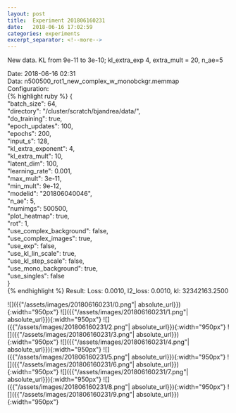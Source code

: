 ```yaml
---
layout: post
title:  Experiment 201806160231
date:   2018-06-16 17:02:59
categories: experiments
excerpt_separator: <!--more-->
---
```

New data. KL from 9e-11 to 3e-10; kl_extra_exp 4, extra_mult = 20, n_ae=5  

 <!--more-->
Date: 2018-06-16 02:31  
Data: n500500_rot1_new_complex_w_monobckgr.memmap  
Configuration:   
{% highlight ruby %}
{  
    "batch_size": 64,   
    "directory": "/cluster/scratch/bjandrea/data/",   
    "do_training": true,   
    "epoch_updates": 100,   
    "epochs": 200,   
    "input_s": 128,   
    "kl_extra_exponent": 4,   
    "kl_extra_mult": 10,   
    "latent_dim": 100,   
    "learning_rate": 0.001,   
    "max_mult": 3e-11,   
    "min_mult": 9e-12,   
    "modelid": "201806040046",   
    "n_ae": 5,   
    "numimgs": 500500,   
    "plot_heatmap": true,   
    "rot": 1,   
    "use_complex_background": false,   
    "use_complex_images": true,   
    "use_exp": false,   
    "use_kl_lin_scale": true,   
    "use_kl_step_scale": false,   
    "use_mono_background": true,   
    "use_singles": false  
}  
{% endhighlight %}
Result: Loss: 0.0010, l2_loss: 0.0010, kl: 32342163.2500  

![]({{"/assets/images/201806160231/0.png"| absolute_url}}){:width="950px"}
![]({{"/assets/images/201806160231/1.png"| absolute_url}}){:width="950px"}
![]({{"/assets/images/201806160231/2.png"| absolute_url}}){:width="950px"}
![]({{"/assets/images/201806160231/3.png"| absolute_url}}){:width="950px"}
![]({{"/assets/images/201806160231/4.png"| absolute_url}}){:width="950px"}
![]({{"/assets/images/201806160231/5.png"| absolute_url}}){:width="950px"}
![]({{"/assets/images/201806160231/6.png"| absolute_url}}){:width="950px"}
![]({{"/assets/images/201806160231/7.png"| absolute_url}}){:width="950px"}
![]({{"/assets/images/201806160231/8.png"| absolute_url}}){:width="950px"}
![]({{"/assets/images/201806160231/9.png"| absolute_url}}){:width="950px"}
